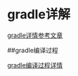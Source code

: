 # gradle详解

[gradle详情参考文章](https://juejin.im/post/5e9c46c8518825737f1a7b4c)

##gradle编译过程

 [gradle编译过程详情](https://user-gold-cdn.xitu.io/2020/4/20/17195071e65cbcd8?imageView2/0/w/1280/h/960/format/png/ignore-error/1)